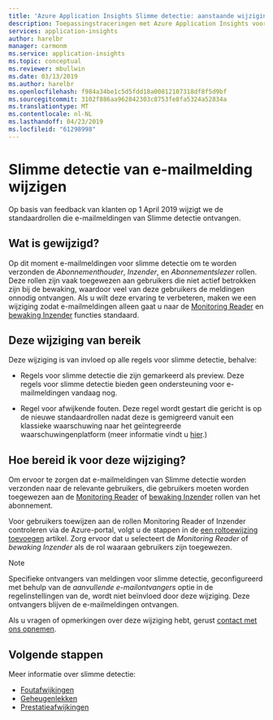 ```yaml
---
title: 'Azure Application Insights Slimme detectie: aanstaande wijziging van de geadresseerden voor meldingen van standaard | Microsoft Docs'
description: Toepassingstraceringen met Azure Application Insights voor ongewone patronen in tracetelemetrie bewaken.
services: application-insights
author: harelbr
manager: carmonm
ms.service: application-insights
ms.topic: conceptual
ms.reviewer: mbullwin
ms.date: 03/13/2019
ms.author: harelbr
ms.openlocfilehash: f984a34be1c5d5fdd18a00812107318df8f5d9bf
ms.sourcegitcommit: 3102f886aa962842303c8753fe8fa5324a52834a
ms.translationtype: MT
ms.contentlocale: nl-NL
ms.lasthandoff: 04/23/2019
ms.locfileid: "61298998"
---
```

# <a name="smart-detection-e-mail-notification-change"></a>Slimme detectie van e-mailmelding wijzigen

Op basis van feedback van klanten op 1 April 2019 wijzigt we de standaardrollen die e-mailmeldingen van Slimme detectie ontvangen.

## <a name="what-is-changing"></a>Wat is gewijzigd?

Op dit moment e-mailmeldingen voor slimme detectie om te worden verzonden de _Abonnementhouder_, _Inzender_, en _Abonnementslezer_ rollen. Deze rollen zijn vaak toegewezen aan gebruikers die niet actief betrokken zijn bij de bewaking, waardoor veel van deze gebruikers de meldingen onnodig ontvangen. Als u wilt deze ervaring te verbeteren, maken we een wijziging zodat e-mailmeldingen alleen gaat u naar de [Monitoring Reader](https://docs.microsoft.com/azure/role-based-access-control/built-in-roles#monitoring-reader) en [bewaking Inzender](https://docs.microsoft.com/azure/role-based-access-control/built-in-roles#monitoring-contributor) functies standaard.

## <a name="scope-of-this-change"></a>Deze wijziging van bereik

Deze wijziging is van invloed op alle regels voor slimme detectie, behalve:

* Regels voor slimme detectie die zijn gemarkeerd als preview. Deze regels voor slimme detectie bieden geen ondersteuning voor e-mailmeldingen vandaag nog.

* Regel voor afwijkende fouten. Deze regel wordt gestart die gericht is op de nieuwe standaardrollen nadat deze is gemigreerd vanuit een klassieke waarschuwing naar het geïntegreerde waarschuwingenplatform (meer informatie vindt u [hier](https://docs.microsoft.com/azure/azure-monitor/platform/monitoring-classic-retirement).)

## <a name="how-to-prepare-for-this-change"></a>Hoe bereid ik voor deze wijziging?

Om ervoor te zorgen dat e-mailmeldingen van Slimme detectie worden verzonden naar de relevante gebruikers, die gebruikers moeten worden toegewezen aan de [Monitoring Reader](https://docs.microsoft.com/azure/role-based-access-control/built-in-roles#monitoring-reader) of [bewaking Inzender](https://docs.microsoft.com/azure/role-based-access-control/built-in-roles#monitoring-contributor) rollen van het abonnement.

Voor gebruikers toewijzen aan de rollen Monitoring Reader of Inzender controleren via de Azure-portal, volgt u de stappen in de [een roltoewijzing toevoegen](https://docs.microsoft.com/azure/role-based-access-control/role-assignments-portal#add-a-role-assignment) artikel. Zorg ervoor dat u selecteert de _Monitoring Reader_ of _bewaking Inzender_ als de rol waaraan gebruikers zijn toegewezen.

> [!NOTE]
> Specifieke ontvangers van meldingen voor slimme detectie, geconfigureerd met behulp van de _aanvullende e-mailontvangers_ optie in de regelinstellingen van de, wordt niet beïnvloed door deze wijziging. Deze ontvangers blijven de e-mailmeldingen ontvangen.

Als u vragen of opmerkingen over deze wijziging hebt, gerust [contact met ons opnemen](mailto:smart-alert-feedback@microsoft.com).

## <a name="next-steps"></a>Volgende stappen

Meer informatie over slimme detectie:

- [Foutafwijkingen](../../azure-monitor/app/proactive-failure-diagnostics.md)
- [Geheugenlekken](../../azure-monitor/app/proactive-potential-memory-leak.md)
- [Prestatieafwijkingen](../../azure-monitor/app/proactive-performance-diagnostics.md)